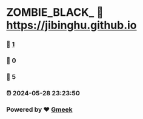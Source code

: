 # ZOMBIE_BLACK_ :link: https://jibinghu.github.io 
### :page_facing_up: [1](https://jibinghu.github.io/tag.html) 
### :speech_balloon: 0 
### :hibiscus: 5 
### :alarm_clock: 2024-05-28 23:23:50 
### Powered by :heart: [Gmeek](https://github.com/Meekdai/Gmeek)

